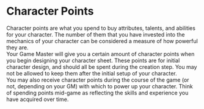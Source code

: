# Character Points

Character points are what you spend to buy attributes, talents, and abilities for your character. The number of them that you have invested into the mechanics of your character can be considered a measure of how powerful they are.\
Your Game Master will give you a certain amount of character points when you begin designing your character sheet. These points are for initial character design, and should all be spent during the creation step. You may not be allowed to keep them after the initial setup of your character.\
You may also receive character points during the course of the game (or not, depending on your GM) with which to power up your character. Think of spending points mid-game as reflecting the skills and experience you have acquired over time.
